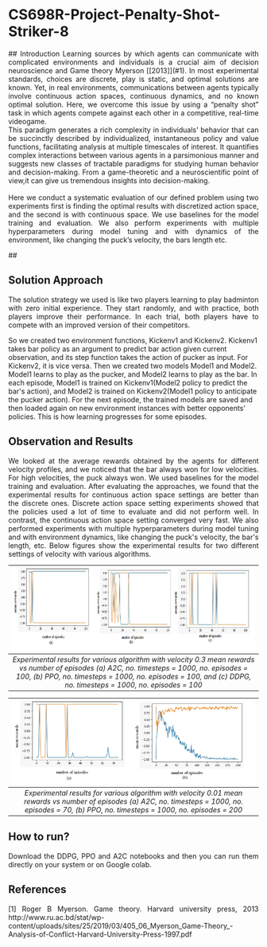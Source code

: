 # CS698R-Project-Penalty-Shot-Striker-8

<p align="justify">
## Introduction
Learning sources by which agents can communicate with complicated environments and individuals is a crucial aim of decision neuroscience and Game theory Myerson [[2013]](#1). In most experimental standards, choices are discrete, play is static, and optimal solutions are known. 
Yet, in real environments, communications between agents typically
involve continuous action spaces, continuous dynamics, and no known optimal solution. Here, we overcome this issue by using a “penalty shot” task in which agents compete against each other in a competitive, real-time videogame.<br/>This paradigm generates a rich complexity in individuals’ behavior that can be succinctly described by individualized, instantaneous policy and value functions, facilitating analysis at multiple timescales of interest. It quantifies complex interactions between various agents in a parsimonious manner and suggests new classes of tractable paradigms for studying human behavior and decision-making. From a game-theoretic and a neuroscientific point of
view,it can give us tremendous insights into decision-making.
<br/>
<br/>Here we conduct a systematic evaluation of our defined problem using two experiments first is finding the optimal results with discretized action space, and the second is with continuous space. We use baselines for the model training and evaluation. We also perform experiments with multiple hyperparameters during model tuning and with dynamics of the environment, like changing the puck’s velocity, the bars length etc.
</p>
## 

## Solution Approach
<p align="justify">
The solution strategy we used is like two players learning to play badminton with zero initial experience. They start randomly, and with practice, both players improve their performance. In each trial, both players have to compete with an improved version of their competitors.

So we created two environment functions, Kickenv1 and Kickenv2. Kickenv1 takes bar policy as an argument to predict bar action given current observation, and its step function takes the action of pucker as input. For Kickenv2, it is vice versa. Then we created two models Model1 and Model2. Model1 learns to play as the pucker, and Model2 learns to play as the bar. In each episode, Model1 is trained on Kickenv1(Model2 policy to predict the bar's action), and Model2 is trained on Kickenv2(Model1 policy to anticipate the pucker action). For the next episode, the trained models are saved and then loaded again on new environment instances with better opponents' policies. This is how learning progresses for some episodes.
</p>

## Observation and Results
<p align="justify">
We looked at the average rewards obtained by the agents for different velocity profiles, and we noticed that the bar always won for low velocities. For high velocities, the puck always won. We used baselines for the model training and evaluation. After evaluating the approaches, we found that the experimental results for continuous action space settings are better than the discrete ones. Discrete action space setting experiments showed that the policies used a lot of time to evaluate and did not perform well. In contrast, the continuous action space setting converged very fast. We also performed experiments with multiple hyperparameters during model tuning and with environment dynamics, like changing the puck's velocity, the bar's length, etc. Below figures show the experimental results for two different settings of velocity with various algorithms.

<!-- ![Screenshot](high_velocity.png) -->

<!-- <p align="center">
  <img src="high_velocity.png" width="550" title="Experimental results for various algorithm with velocity 0.3 mean rewards vs number of episodes (a) A2C, no. timesteps = 1000, no. episodes = 100, (b) PPO, no. timesteps = 1000, no. episodes = 100, and (c) DDPG, no. timesteps = 1000, no. episodes = 100">
  <img src="low_velocity.png" width="350" alt="Experimental results for various algorithm with velocity 0.01 mean rewards vs number of episodes (a) A2C, no. timesteps = 1000, no. episodes = 70, (b) PPO, no. timesteps = 1000, no. episodes = 200">
</p> -->

|![High_velocity result](high_velocity1.png "Experimental results for various algorithm with velocity 0.3 mean rewards vs number of episodes (a) A2C, no. timesteps = 1000, no. episodes = 100, (b) PPO, no. timesteps = 1000, no. episodes = 100, and (c) DDPG, no. timesteps = 1000, no. episodes = 100")|
|:--:|
|*Experimental results for various algorithm with velocity 0.3 mean rewards vs number of episodes (a) A2C, no. timesteps = 1000, no. episodes = 100, (b) PPO, no. timesteps = 1000, no. episodes = 100, and (c) DDPG, no. timesteps = 1000, no. episodes = 100*|

|![Low_velocity result](low_velocity.png "Experimental results for various algorithm with velocity 0.01 mean rewards vs number of episodes (a) A2C, no. timesteps = 1000, no. episodes = 70, (b) PPO, no. timesteps = 1000, no. episodes = 200")|
|:--:|
|*Experimental results for various algorithm with velocity 0.01 mean rewards vs number of episodes (a) A2C, no. timesteps = 1000, no. episodes = 70, (b) PPO, no. timesteps = 1000, no. episodes = 200*|

</p>

## How to run?
<p align="justify">
Download the DDPG, PPO and A2C notebooks and then you can run them directly on your system or on Google colab.
</p>

## References
<p align="justify">
<a id="1">[1]</a> 
Roger B Myerson. 
Game theory. 
Harvard university press, 2013
http://www.ru.ac.bd/stat/wp-content/uploads/sites/25/2019/03/405_06_Myerson_Game-Theory_-Analysis-of-Conflict-Harvard-University-Press-1997.pdf
</p>
